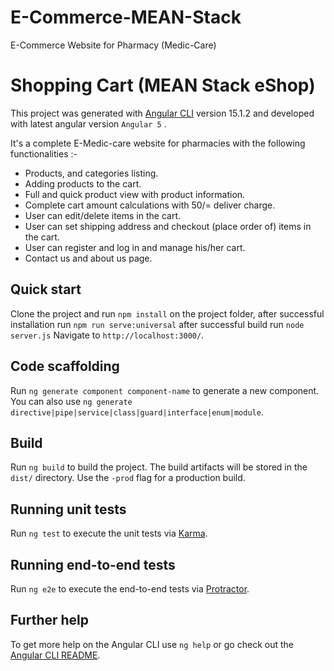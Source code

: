 # E-Commerce-MEAN-Stack
E-Commerce Website for Pharmacy (Medic-Care)
# Shopping Cart (MEAN Stack eShop) 



This project was generated with [Angular CLI](https://github.com/angular/angular-cli) version 15.1.2 and developed with latest angular version `Angular 5` .

It's a complete E-Medic-care website for pharmacies with the following functionalities :- 

- Products, and categories listing.  
- Adding products to the cart.  
- Full and quick product view with product information.
- Complete cart amount calculations with 50/= deliver charge.  
- User can edit/delete items in the cart.
- User can set shipping address and checkout (place order of) items in the cart.
- User can register and log in and manage his/her cart.
- Contact us and about us page.

## Quick start

Clone the project and run `npm install` on the project folder, after successful installation run `npm run serve:universal` after successful build run `node server.js` Navigate to `http://localhost:3000/`.


## Code scaffolding

Run `ng generate component component-name` to generate a new component. You can also use `ng generate directive|pipe|service|class|guard|interface|enum|module`.

## Build

Run `ng build` to build the project. The build artifacts will be stored in the `dist/` directory. Use the `-prod` flag for a production build.

## Running unit tests

Run `ng test` to execute the unit tests via [Karma](https://karma-runner.github.io).

## Running end-to-end tests

Run `ng e2e` to execute the end-to-end tests via [Protractor](http://www.protractortest.org/).

## Further help

To get more help on the Angular CLI use `ng help` or go check out the [Angular CLI README](https://github.com/angular/angular-cli/blob/master/README.md).
